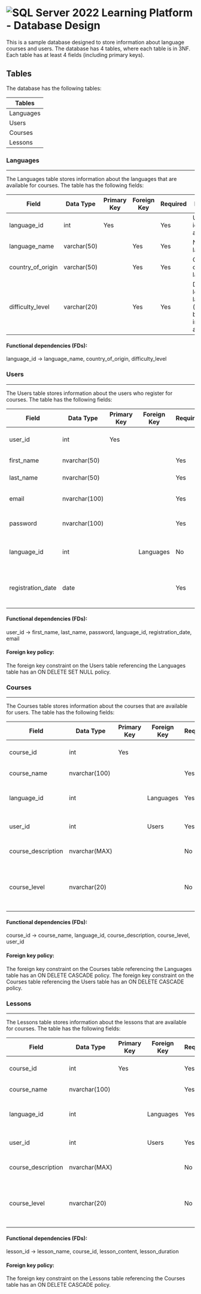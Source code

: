 # ![SQL Server 2022](https://img.icons8.com/color/48/000000/microsoft-sql-server.png) Learning Platform - Database Design

This is a sample database designed to store information about language courses and users. The database has 4 tables, where each table is in 3NF. Each table has at least 4 fields (including primary keys).

## Tables

The database has the following tables:

Tables    |
----------|
Languages |
Users     |
Courses   |
Lessons   |


### Languages
---------
The Languages table stores information about the languages that are available for courses. The table has the following fields:

| Field              | Data Type   | Primary Key | Foreign Key | Required | Description                                               |
|--------------------|-------------|-------------|-------------|----------|-----------------------------------------------------------|
| language_id        | int         |     Yes     |             | Yes      | Unique identifier for a language                          |
| language_name      | varchar(50) |             | Yes         | Yes      | Name of the language                                       |
| country_of_origin  | varchar(50) |             | Yes         | Yes      | Country of origin for the language                         |
| difficulty_level   | varchar(20) |             | Yes         | Yes      | Difficulty level of the language (e.g. beginner, intermediate, advanced) |


#### Functional dependencies (FDs):

language_id → language_name, country_of_origin, difficulty_level


### Users
-----

The Users table stores information about the users who register for courses. The table has the following fields:

| Field            | Data Type   | Primary Key | Foreign Key | Required | Description                                                  |
|------------------|-------------|-------------|-------------|----------|--------------------------------------------------------------|
| user_id          | int         |     Yes     |             |          | Unique identifier for a user                                  |
| first_name       | nvarchar(50)|             |             | Yes      | First name of the user                                        |
| last_name        | nvarchar(50)|             |             | Yes      | Last name of the user                                         |
| email            | nvarchar(100)|            |             | Yes      | Email address of the user                                     |
| password         | nvarchar(100)|            |             | Yes      | Password for the user account                                 |
| language_id      | int         |             | Languages   | No       | Foreign key to the Languages table                            |
| registration_date| date        |             |             | Yes      | Date the user registered on the platform                      |


#### Functional dependencies (FDs):

user_id → first_name, last_name, password, language_id, registration_date, email 

#### Foreign key policy:

The foreign key constraint on the Users table referencing the Languages table has an ON DELETE SET NULL policy.


### Courses
-------
The Courses table stores information about the courses that are available for users. The table has the following fields:

| Field              | Data Type     | Primary Key | Foreign Key   | Required | Description                                                  |
|--------------------|---------------|-------------|---------------|----------|--------------------------------------------------------------|
| course_id          | int           |     Yes     |               |          | Unique identifier for a course                               |
| course_name        | nvarchar(100) |             |               | Yes      | Name of the course                                           |
| language_id        | int           |             | Languages     | Yes      | Foreign key to the Languages table                           |
| user_id            | int           |             | Users         | Yes      | Foreign key to the Users table                               |
| course_description | nvarchar(MAX) |             |               | No       | Description of the course                                    |
| course_level       | nvarchar(20)  |             |               | No       | Difficulty level of the course (e.g. beginner, intermediate, advanced) |


#### Functional dependencies (FDs):

course_id → course_name, language_id, course_description, course_level, user_id

#### Foreign key policy:

The foreign key constraint on the Courses table referencing the Languages table has an ON DELETE CASCADE policy.
The foreign key constraint on the Courses table referencing the Users table has an ON DELETE CASCADE policy.


### Lessons
-------
The Lessons table stores information about the lessons that are available for courses. The table has the following fields:

| Field               | Data Type       | Primary Key | Foreign Key | Required | Description                                                     |
|---------------------|----------------|-------------|-------------|----------|-----------------------------------------------------------------|
| course_id           | int            |     Yes     |             | Yes       | Unique identifier for a course                                  |
| course_name         | nvarchar(100)   |             |             | Yes       | Name of the course                                              |
| language_id         | int            |             | Languages  | Yes      | Foreign key to the Languages table                              |
| user_id             | int            |             | Users       | Yes       | Foreign key to the Users table                                   |
| course_description  | nvarchar(MAX)   |             |             | No        | Description of the course                                       |
| course_level        | nvarchar(20)   |             |             | No        | Difficulty level of the course (e.g. beginner, intermediate, advanced) |


#### Functional dependencies (FDs):

lesson_id → lesson_name, course_id, lesson_content, lesson_duration

#### Foreign key policy:

The foreign key constraint on the Lessons table referencing the Courses table has an ON DELETE CASCADE policy.
